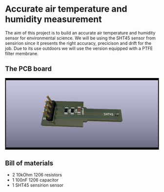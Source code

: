 # Accurate air temperature and humidity measurement
The aim of this project is to build an accurate air temperature and humidity sensor for environmental science. We will be using the SHT45 sensor from sensirion since it presents the right accuracy, precicison and drift for the job. Due to its use outdoors we will use the version equipped with a PTFE filter membrane. 

## The PCB board
![SHT45 board](sensor_board.png)

## Bill of materials
- 2 10kOhm 1206 resistors
- 1 100nF 1206 capacitor
- 1 SHT45 sensirion sensor


